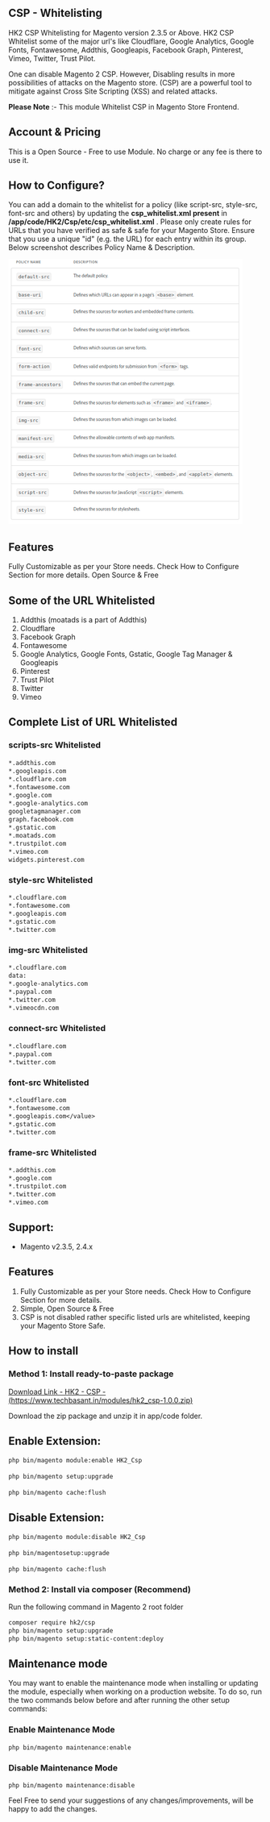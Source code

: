 ## CSP - Whitelisting

HK2 CSP Whitelisting for Magento version 2.3.5 or Above. HK2 CSP Whitelist some of the major url's like Cloudflare, Google Analytics, Google Fonts, Fontawesome, Addthis, Googleapis, Facebook Graph, Pinterest, Vimeo, Twitter, Trust Pilot.

One can disable Magento 2 CSP. However, Disabling results in more possibilities of attacks on the Magento store. (CSP) are a powerful tool to mitigate against Cross Site Scripting (XSS) and related attacks.

**Please Note** :- This module Whitelist CSP in Magento Store Frontend.

## Account & Pricing

This is a Open Source - Free to use Module. No charge or any fee is there to use it.

## How to Configure?

You can add a domain to the whitelist for a policy (like script-src, style-src, font-src and others) by updating the **csp_whitelist.xml present** in **/app/code/HK2/Csp/etc/csp_whitelist.xml** . Please only create rules for URLs that you have verified as safe & safe for your Magento Store. Ensure that you use a unique "id" (e.g. the URL) for each entry within its group. Below screenshot describes Policy Name & Description.

![screenshot1](docs/images/screenshot1.png)

## Features

Fully Customizable as per your Store needs. Check How to Configure Section for more details.
Open Source & Free

## Some of the URL Whitelisted

1. Addthis (moatads is a part of Addthis)
2. Cloudflare
3. Facebook Graph
4. Fontawesome
5. Google Analytics, Google Fonts, Gstatic, Google Tag Manager & Googleapis
6. Pinterest
7. Trust Pilot
8. Twitter
9. Vimeo

## Complete List of URL Whitelisted

### scripts-src Whitelisted

```
*.addthis.com
*.googleapis.com
*.cloudflare.com
*.fontawesome.com
*.google.com
*.google-analytics.com
googletagmanager.com
graph.facebook.com
*.gstatic.com
*.moatads.com
*.trustpilot.com
*.vimeo.com
widgets.pinterest.com
```

### style-src Whitelisted

```
*.cloudflare.com
*.fontawesome.com
*.googleapis.com
*.gstatic.com
*.twitter.com
```

### img-src Whitelisted

```
*.cloudflare.com
data:
*.google-analytics.com
*.paypal.com
*.twitter.com
*.vimeocdn.com
```

### connect-src Whitelisted

```
*.cloudflare.com
*.paypal.com
*.twitter.com
```

### font-src Whitelisted

```
*.cloudflare.com
*.fontawesome.com
*.googleapis.com</value>
*.gstatic.com
*.twitter.com
```

### frame-src Whitelisted

```
*.addthis.com
*.google.com
*.trustpilot.com
*.twitter.com
*.vimeo.com
```

## Support:

-   Magento v2.3.5, 2.4.x

## Features

1. Fully Customizable as per your Store needs. Check How to Configure Section for more details.
2. Simple, Open Source & Free
3. CSP is not disabled rather specific listed urls are whitelisted, keeping your Magento Store Safe.

## How to install

### Method 1: Install ready-to-paste package

[Download Link - HK2 - CSP - (https://www.techbasant.in/modules/hk2_csp-1.0.0.zip)](https://www.techbasant.in/modules/hk2_csp-1.0.0.zip 'Link')

Download the zip package and unzip it in app/code folder.

## Enable Extension:

```
php bin/magento module:enable HK2_Csp

php bin/magento setup:upgrade

php bin/magento cache:flush
```

## Disable Extension:

```
php bin/magento module:disable HK2_Csp

php bin/magentosetup:upgrade

php bin/magento cache:flush
```

### Method 2: Install via composer (Recommend)

Run the following command in Magento 2 root folder

```
composer require hk2/csp
php bin/magento setup:upgrade
php bin/magento setup:static-content:deploy
```

## Maintenance mode

You may want to enable the maintenance mode when installing or updating the module, especially when working on a production website. To do so, run the two commands below before and after running the other setup commands:

### Enable Maintenance Mode

```
php bin/magento maintenance:enable
```

### Disable Maintenance Mode

```
php bin/magento maintenance:disable
```

Feel Free to send your suggestions of any changes/improvements, will be happy to add the changes.
